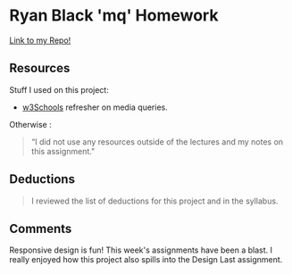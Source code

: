 # Ryan Black 'mq' Homework

[Link to my Repo!](https://github.com/ryanjblack/hw_mq_black_ryan)

## Resources

Stuff I used on this project:

- [w3Schools](https://www.w3schools.com/css/css3_mediaqueries_ex.asp) refresher on media queries.

Otherwise :
> “I did not use any resources outside of the lectures and my notes on this assignment."

## Deductions

> I reviewed the list of deductions for this project and in the syllabus.

## Comments

Responsive design is fun! This week's assignments have been a blast. I really enjoyed how this project also spills into the Design Last assignment.
